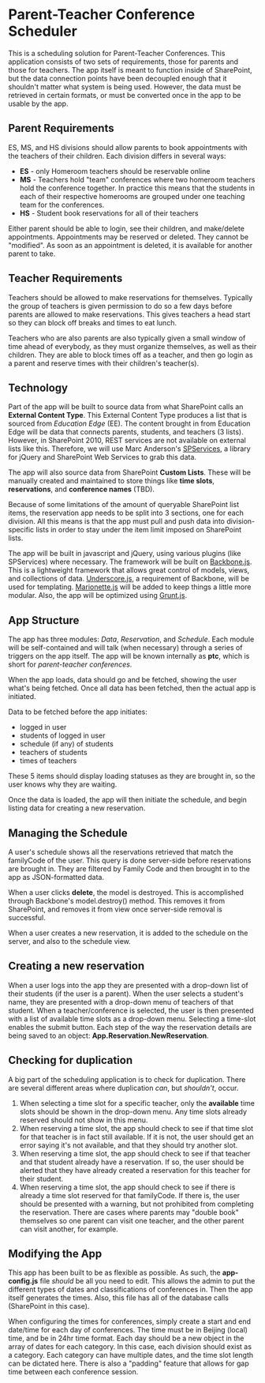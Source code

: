 Parent-Teacher Conference Scheduler
===================================
This is a scheduling solution for Parent-Teacher Conferences. This application consists of two sets of requirements, those for parents and those for teachers. The app itself is meant to function inside of SharePoint, but the data connection points have been decoupled enough that it shouldn't matter what system is being used. However, the data must be retrieved in certain formats, or must be converted once in the app to be usable by the app.

Parent Requirements
-------------------
ES, MS, and HS divisions should allow parents to book appointments with the teachers of their children. Each division differs in several ways:

* **ES** - only Homeroom teachers should be reservable online
* **MS** - Teachers hold "team" conferences where two homeroom teachers hold the conference together. In practice this means that the students in each of their respective homerooms are grouped under one teaching team for the conferences.
* **HS** - Student book reservations for all of their teachers

Either parent should be able to login, see their children, and make/delete appointments. Appointments may be reserved or deleted. They cannot be "modified". As soon as an appointment is deleted, it is available for another parent to take.

Teacher Requirements
--------------------
Teachers should be allowed to make reservations for themselves. Typically the group of teachers is given permission to do so a few days before parents are allowed to make reservations. This gives teachers a head start so they can block off breaks and times to eat lunch.

Teachers who are also parents are also typically given a small window of time ahead of everybody, as they must organize themselves, as well as their children. They are able to block times off as a teacher, and then go login as a parent and reserve times with their children's teacher(s).

Technology
----------
Part of the app will be built to source data from what SharePoint calls an **External Content Type**. This External Content Type produces a list that is sourced from *Education Edge* (EE). The content brought in from Education Edge will be data that connects parents, students, and teachers (3 lists). However, in SharePoint 2010, REST services are not available on external lists like this. Therefore, we will use Marc Anderson's [SPServices](http://spservices.codeplex.com), a library for jQuery and SharePoint Web Services to grab this data.

The app will also source data from SharePoint **Custom Lists**. These will be manually created and maintained to store things like **time slots**, **reservations**, and **conference names** (TBD).

Because of some limitations of the amount of queryable SharePoint list items, the reservation app needs to be split into 3 sections, one for each division. All this means is that the app must pull and push data into division-specific lists in order to stay under the item limit imposed on SharePoint lists.

The app will be built in javascript and jQuery, using various plugins (like SPServices) where necessary. The framework will be built on [Backbone.js](http://backbonejs.org). This is a lightweight framework that allows great control of models, views, and collections of data. [Underscore.js](http://underscorejs.org), a requirement of Backbone, will be used for templating. [Marionette.js](http://marionettejs.com/) will be added to keep things a little more modular. Also, the app will be optimized using [Grunt.js](http://gruntjs.com/). 

App Structure
-------------
The app has three modules: *Data*, *Reservation*, and *Schedule*. Each module will be self-contained and will talk (when necessary) through a series of triggers on the app itself. The app will be known internally as **ptc**, which is short for *parent-teacher conferences*.

When the app loads, data should go and be fetched, showing the user what's being fetched. Once all data has been fetched, then the actual app is initiated.

Data to be fetched before the app initiates:
* logged in user
* students of logged in user
* schedule (if any) of students
* teachers of students
* times of teachers

These 5 items should display loading statuses as they are brought in, so the user knows why they are waiting.

Once the data is loaded, the app will then initiate the schedule, and begin listing data for creating a new reservation.

Managing the Schedule
---------------------
A user's schedule shows all the reservations retrieved that match the familyCode of the user. This query is done server-side before reservations are brought in. They are filtered by Family Code and then brought in to the app as JSON-formatted data.

When a user clicks **delete**, the model is destroyed. This is accomplished through Backbone's model.destroy() method. This removes it from SharePoint, and removes it from view once server-side removal is successful.

When a user creates a new reservation, it is added to the schedule on the server, and also to the schedule view.

Creating a new reservation
--------------------------
When a user logs into the app they are presented with a drop-down list of their students (if the user is a parent). When the user selects a student's name, they are presented with a drop-down menu of teachers of that student. When a teacher/conference is selected, the user is then presented with a list of available time slots as a drop-down menu. Selecting a time-slot enables the submit button. Each step of the way the reservation details are being saved to an object: **App.Reservation.NewReservation**.

Checking for duplication
------------------------
A big part of the scheduling application is to check for duplication. There are several different areas where duplication *can*, but *shouldn't*, occur.

1. When selecting a time slot for a specific teacher, only the **available** time slots should be shown in the drop-down menu. Any time slots already reserved should not show in this menu.
2. When reserving a time slot, the app should check to see if that time slot for that teacher is in fact still available. If it is not, the user should get an error saying it's not available, and that they should try another slot.
3. When reserving a time slot, the app should check to see if that teacher and that student already have a reservation. If so, the user should be alerted that they have already created a reservation for this teacher for their student.
4. When reserving a time slot, the app should check to see if there is already a time slot reserved for that familyCode. If there is, the user should be presented with a warning, but not prohibited from completing the reservation. There are cases where parents may "double book" themselves so one parent can visit one teacher, and the other parent can visit another, for example.

Modifying the App
-----------------
This app has been built to be as flexible as possible. As such, the **app-config.js** file *should* be all you need to edit. This allows the admin to put the different types of dates and classifications of conferences in. Then the app itself generates the times. Also, this file has all of the database calls (SharePoint in this case).

When configuring the times for conferences, simply create a start and end date/time for each day of conferences. The time must be in Beijing (local) time, and be in 24hr time format. Each day should be a new object in the array of dates for each category. In this case, each division should exist as a category. Each category can have multiple dates, and the time slot length can be dictated here. There is also a "padding" feature that allows for gap time between each conference session.
